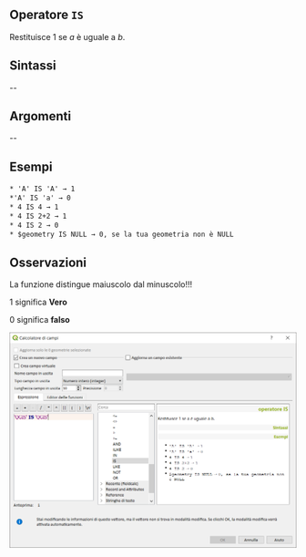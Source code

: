 ## Operatore `IS`

Restituisce 1 se _a_ è uguale a _b_.

## Sintassi

--

## Argomenti
--
## Esempi
```
* 'A' IS 'A' → 1
*'A' IS 'a' → 0
* 4 IS 4 → 1
* 4 IS 2+2 → 1
* 4 IS 2 → 0
* $geometry IS NULL → 0, se la tua geometria non è NULL
```

## Osservazioni

La funzione distingue maiuscolo dal minuscolo!!!

1 significa **Vero**

0 significa **falso**

<img src="/img/operatori/IS1.png">